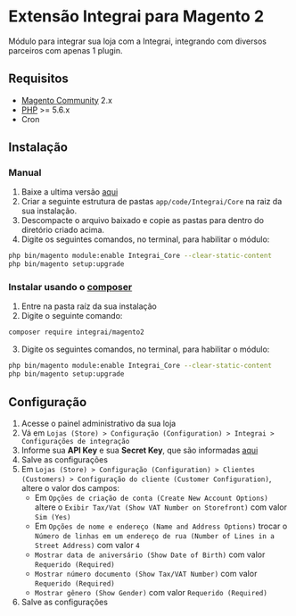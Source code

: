 # Extensão Integrai para Magento 2
Módulo para integrar sua loja com a Integrai, integrando com diversos parceiros com apenas 1 plugin.

## Requisitos

- [Magento Community](https://magento.com/products/community-edition) 2.x
- [PHP](http://php.net) >= 5.6.x
- Cron

## Instalação

### Manual
1. Baixe a ultima versão [aqui](https://codeload.github.com/integrai/magento2/zip/master)
2. Criar a seguinte estrutura de pastas `app/code/Integrai/Core` na raiz da sua instalação.
3. Descompacte o arquivo baixado e copie as pastas para dentro do diretório criado acima.
4. Digite os seguintes comandos, no terminal, para habilitar o módulo:  
```bash
php bin/magento module:enable Integrai_Core --clear-static-content
php bin/magento setup:upgrade
```

### Instalar usando o [composer](https://getcomposer.org/)

1. Entre na pasta raíz da sua instalação
2. Digite o seguinte comando:
```bash
composer require integrai/magento2
```
3. Digite os seguintes comandos, no terminal, para habilitar o módulo:
```bash
php bin/magento module:enable Integrai_Core --clear-static-content
php bin/magento setup:upgrade
```

## Configuração
1. Acesse o painel administrativo da sua loja
2. Vá em `Lojas (Store) > Configuração (Configuration) > Integrai > Configurações de integração`
3. Informe sua **API Key** e sua **Secret Key**, que são informadas [aqui](https://manage.integrai.com.br/settings/account)
4. Salve as configurações
5. Em `Lojas (Store) > Configuração (Configuration) > Clientes (Customers) > Configuração do cliente (Customer Configuration)`, altere o valor dos campos:
    * Em `Opções de criação de conta (Create New Account Options)` altere o `Exibir Tax/Vat (Show VAT Number on Storefront)` com valor `Sim (Yes)`
    * Em `Opções de nome e endereço (Name and Address Options)` trocar o `Número de linhas em um endereço de rua (Number of Lines in a Street Address)` com valor `4`
    * `Mostrar data de aniversário (Show Date of Birth)` com valor `Requerido (Required)`
    * `Mostrar número documento (Show Tax/VAT Number)` com valor `Requerido (Required)`
    * `Mostrar gênero (Show Gender)` com valor `Requerido (Required)`
6. Salve as configurações
